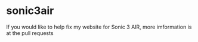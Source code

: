 # sonic3air
If you would like to help fix my website for Sonic 3 AIR, more imformation is at the pull requests 
